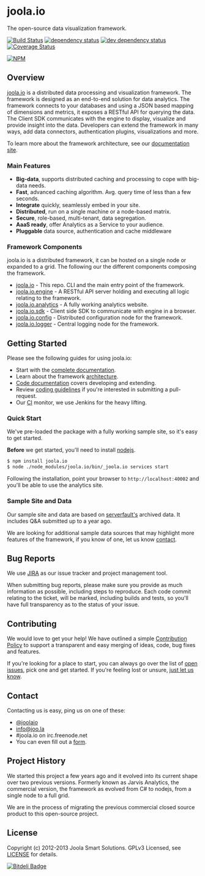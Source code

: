 # joola.io
The open-source data visualization framework.

[![Build Status][3]][4] [![dependency status][5]][6] [![dev dependency status][7]][8] [![Coverage Status][1]][2]

[![NPM](https://nodei.co/npm/joola.io.png?downloads=true&stars=true)](https://nodei.co/npm/joola.io/)

## Overview
[joola.io][22] is a distributed data processing and visualization framework. The framework is designed as an end-to-end
solution for data analytics. The framework connects to your databases and using a JSON based mapping of dimensions and
metrics, it exposes a RESTful API for querying the data. The Client SDK communicates with the engine to display,
visualize and provide insight into the data. Developers can extend the framework in many ways, add data connectors,
authentication plugins, visualizations and more.

To learn more about the framework architecture, see our [documentation site][1].

### Main Features
- **Big-data**, supports distributed caching and processing to cope with big-data needs.
- **Fast**, advanced caching algorithm. Avg. query time of less than a few seconds.
- **Integrate** quickly, seamlessly embed in your site.
- **Distributed**, run on a single machine or a node-based matrix.
- **Secure**, role-based, multi-tenant, data segregation.
- **AaaS ready**, offer Analytics as a Service to your audience.
- **Pluggable** data source, authentication and cache middleware

### Framework Components
joola.io is a distributed framework, it can be hosted on a single node or expanded to a grid. The following our the
different components composing the framework.
- [joola.io][14] - This repo. CLI and the main entry point of the framework.
- [joola.io.engine][9] - A RESTful API server holding and executing all logic relating to the framework.
- [joola.io.analytics][10] - A fully working analytics website.
- [joola.io.sdk][11] - Client side SDK to communicate with engine in a browser.
- [joola.io.config][12] - Distributed configuration node for the framework.
- [joola.io.logger][13] - Central logging node for the framework.

## Getting Started
Please see the following guides for using joola.io:
- Start with the [complete documentation][25].
- Learn about the framework [architecture][26].
- [Code documentation][28] covers developing and extending.
- Review [coding guidelines][29] if you're interested in submitting a pull-request.
- Our [CI][23] monitor, we use Jenkins for the heavy lifting.

### Quick Start
We've pre-loaded the package with a fully working sample site, so it's easy to get started.

**Before** we get started, you'll need to install [nodejs][15].
```bash
$ npm install joola.io
$ node ./node_modules/joola.io/bin/_joola.io services start
```
Following the installation, point your browser to `http://localhost:40002` and you'll be able to use the analytics site.

### Sample Site and Data
Our sample site and data are based on [serverfault's][16] archived data. It includes Q&A submitted up to a year ago.

We are looking for additional sample data sources that may highlight more features of the framework, if you know of one,
let us know [contact](#Contact).

## Bug Reports
We use [JIRA][17] as our issue tracker and project management tool.

When submitting bug reports, please make sure you provide as much information as possible, including steps to reproduce.
Each code commit relating to the ticket, will be marked, including builds and tests, so you'll have full transparency as
to the status of your issue.

## Contributing
We would love to get your help! We have outlined a simple [Contribution Policy][18] to support a transparent and easy merging
of ideas, code, bug fixes and features.

If you're looking for a place to start, you can always go over the list of [open issues][17], pick one and get started.
If you're feeling lost or unsure, [just let us know](#Contact).

## Contact
Contacting us is easy, ping us on one of these:
- [@joolaio][19]
- [info@joo.la][20]
- #joola.io on irc.freenode.net
- You can even fill out a [form][21].

## Project History
We started this project a few years ago and it evolved into its current shape over two previous versions.
Formerly known as Jarvis Analytics, the commercial version, the framework as evolved from C# to nodejs, from a single node
 to a full grid.

We are in the process of migrating the previous commercial closed source product to this open-source project.

## License
Copyright (c) 2012-2013 Joola Smart Solutions. GPLv3 Licensed, see [LICENSE][24] for details.


[1]: https://coveralls.io/repos/joola/joola.io/badge.png
[2]: https://coveralls.io/r/joola/joola.io
[3]: https://travis-ci.org/joola/joola.io.png
[4]: https://travis-ci.org/joola/joola.io
[5]: https://david-dm.org/joola/joola.io.png
[6]: https://david-dm.org/joola/joola.io
[7]: https://david-dm.org/joola/joola.io/dev-status.png
[8]: https://david-dm.org/joola/joola.io#info=devDependencies
[9]: https://github.com/joola/joola.io.engine
[10]: https://github.com/joola/joola.io.analytics
[11]: https://github.com/joola/joola.io.sdk
[12]: https://github.com/joola/joola.io.config
[13]: https://github.com/joola/joola.io.logger
[14]: https://github.com/joola/joola.io
[15]: http://nodejs.org
[16]: http://serverfault.com/
[17]: http://https://joolatech.atlassian.net/browse/JARVIS
[18]: https://github.com/joola/joola.io/blob/master/CONTRIBUTING.md
[19]: http://twitter.com/joolaio
[20]: mailto://info@joo.la
[21]: http://joo.la/#contact
[22]: http://joola.io/
[23]: http://ci.joo.la
[24]: https://github.com/joola/joola.io/blob/master/LICENSE.md
[25]: https://joolatech.atlassian.net/wiki/display/JAD/Welcome
[26]: https://joolatech.atlassian.net/wiki/display/JAD/Getting+Started
[27]: https://joolatech.atlassian.net/wiki/display/JAD/Installing+joola.io
[28]: https://joolatech.atlassian.net/wiki/display/JAD/Developers
[29]: https://joolatech.atlassian.net/wiki/display/JAD/Developers/Coding+Guidelines

[![Bitdeli Badge](https://d2weczhvl823v0.cloudfront.net/joola/joola.io/trend.png)](https://bitdeli.com/free "Bitdeli Badge")

